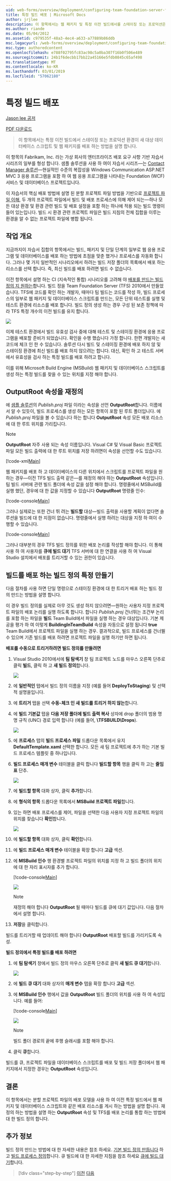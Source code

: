 ```yaml
---
uid: web-forms/overview/deployment/configuring-team-foundation-server-for-web-deployment/deploying-a-specific-build
title: 특정 빌드 배포 | Microsoft Docs
author: jrjlee
description: 이 항목에서는 웹 패키지 및 특정 이전 빌드에서를 스테이징 또는 프로덕션은 순서도 같은 새 대상 데이터베이스 스크립트를 배포 하는 방법을 설명 하는 중...
ms.author: riande
ms.date: 05/04/2012
ms.assetid: c979535f-48a3-4ec4-a633-a77889b86ddb
msc.legacyurl: /web-forms/overview/deployment/configuring-team-foundation-server-for-web-deployment/deploying-a-specific-build
msc.type: authoredcontent
ms.openlocfilehash: e788f02795fc83ac98c5a0ba307f16b0f506e489
ms.sourcegitcommit: 24b1f6decbb17bb22a45166e5fdb0845c65af498
ms.translationtype: MT
ms.contentlocale: ko-KR
ms.lasthandoff: 03/01/2019
ms.locfileid: "57062180"
---
```

<a name="deploying-a-specific-build"></a>특정 빌드 배포
====================
[Jason lee 공저](https://github.com/jrjlee)

[PDF 다운로드](https://msdnshared.blob.core.windows.net/media/MSDNBlogsFS/prod.evol.blogs.msdn.com/CommunityServer.Blogs.Components.WeblogFiles/00/00/00/63/56/8130.DeployingWebAppsInEnterpriseScenarios.pdf)

> 이 항목에서는 특정 이전 빌드에서 스테이징 또는 프로덕션 환경이 새 대상 데이터베이스 스크립트 및 웹 패키지를 배포 하는 방법을 설명 합니다.


이 항목의 Fabrikam, Inc. 라는 가상 회사의 엔터프라이즈 배포 요구 사항 기반 자습서 시리즈의 일부를 형성 합니다. 샘플 솔루션을 사용 하 여이 자습서 시리즈&#x2014;는 [Contact Manager 솔루션](../web-deployment-in-the-enterprise/the-contact-manager-solution.md)&#x2014;현실적인 수준의 복잡성을 Windows Communication ASP.NET MVC 3 응용 프로그램을 포함 하 여 웹 응용 프로그램을 나타내는 Foundation (WCF) 서비스 및 데이터베이스 프로젝트입니다.

이 자습서의 핵심 배포 방법에 설명 된 분할 프로젝트 파일 방법을 기반으로 [프로젝트 파일 이해](../web-deployment-in-the-enterprise/understanding-the-project-file.md), 두 개의 프로젝트 파일에서 빌드 및 배포 프로세스에 의해 제어 되는&#x2014;하나 모든 대상 환경 및 환경 관련 빌드 및 배포 설정을 포함 하는 하나에 적용 되는 빌드 명령이 들어 있는입니다. 빌드 시 환경 관련 프로젝트 파일은 빌드 지침의 전체 집합을 이루는 환경을 알 수 없는 프로젝트 파일에 병합 됩니다.

## <a name="task-overview"></a>작업 개요

지금까지이 자습서 집합의 항목에서는 빌드, 패키지 및 단일 단계의 일부로 웹 응용 프로그램 및 데이터베이스를 배포 하는 방법에 초점을 맞춘 했거나 프로세스를 자동화 합니다. 그러나 몇 가지 일반적인 시나리오에서 하려는 빌드 저장 폴더의 목록에서 배포 하는 리소스를 선택 합니다. 즉, 최신 빌드를 배포 하려면 빌드 수 없습니다.

이전 항목에서 설명 하는 CI (지속적인 통합) 시나리오를 고려해 야 [배포를 만드는 빌드 정의 지 원하는](creating-a-build-definition-that-supports-deployment.md)합니다. 빌드 정을 Team Foundation Server (TFS) 2010에서 만들었습니다. TFS에 코드를 확인 하는 개발자, 때마다 팀 빌드는 코드를 작성 하, 빌드 프로세스의 일부로 웹 패키지 및 데이터베이스 스크립트를 만드는, 모든 단위 테스트를 실행 및 테스트 환경에 리소스를 배포 합니다. 빌드 정의 생성 하는 경우 구성 된 보존 정책에 따라 TFS 특정 개수의 이전 빌드를 유지 합니다.

![](deploying-a-specific-build/_static/image1.png)

이제 테스트 환경에서 빌드 유효성 검사 중에 대해 테스트 및 스테이징 환경에 응용 프로그램을 배포할 준비가 되었습니다. 확인을 수행 했습니다 가정 합니다. 한편 개발자는 새 코드에 체크 인 한 수 있습니다. 솔루션 다시 빌드 및 스테이징 환경에 배포 하지 않 및 스테이징 환경에 최신 빌드를 배포 하지 않으려는 합니다. 대신, 확인 하 고 테스트 서버에서 유효성을 검사 하는 특정 빌드를 배포 하려고 합니다.

이를 위해 Microsoft Build Engine (MSBuild) 웹 패키지 및 데이터베이스 스크립트를 생성 하는 특정 빌드를 찾을 수 있는 위치를 지정 해야 합니다.

## <a name="overriding-the-outputroot-property"></a>OutputRoot 속성을 재정의

에 [샘플 솔루션](../web-deployment-in-the-enterprise/the-contact-manager-solution.md)의 *Publish.proj* 파일 이라는 속성을 선언 **OutputRoot**합니다. 이름에서 알 수 있듯이, 빌드 프로세스를 생성 하는 모든 항목이 포함 된 루트 폴더입니다. 에 *Publish.proj* 파일을 볼 수 있습니다 하는 합니다 **OutputRoot** 속성 모든 배포 리소스에 대 한 루트 위치를 가리킵니다.

> [!NOTE]
> **OutputRoot** 자주 사용 되는 속성 이름입니다. Visual C# 및 Visual Basic 프로젝트 파일 모든 빌드 출력에 대 한 루트 위치를 저장 하려면이 속성을 선언할 수도 있습니다.


[!code-xml[Main](deploying-a-specific-build/samples/sample1.xml)]


웹 패키지를 배포 하 고 데이터베이스의 다른 위치에서 스크립트를 프로젝트 파일을 원하는 경우&#x2014;이전 TFS 빌드 출력 같은&#x2014;를 재정의 해야 하는 **OutputRoot** 속성입니다. 팀 빌드 서버에 관련 빌드 폴더에 속성 값을 설정 해야 합니다. 명령줄에서 MSBuild를 실행 했던, 경우에 대 한 값을 지정할 수 있습니다 **OutputRoot** 명령줄 인수:


[!code-console[Main](deploying-a-specific-build/samples/sample2.cmd)]


그러나 실제로는 또한 건너 뛰 려는 **빌드할** 대상&#x2014;빌드 출력을 사용할 계획이 없다면 솔루션을 빌드에 대 한 지점이 없습니다. 명령줄에서 실행 하려는 대상을 지정 하 여이 수행할 수 있습니다.


[!code-console[Main](deploying-a-specific-build/samples/sample3.cmd)]


그러나 대부분의 경우 TFS 빌드 정의를 위한 배포 논리를 작성할 해야 합니다. 이 통해 사용 하 여 사용자를 **큐에 빌드 대기** TFS 서버에 대 한 연결을 사용 하 여 Visual Studio 설치에서 배포를 트리거할 수 있는 권한이 있습니다.

## <a name="creating-a-build-definition-to-deploy-specific-builds"></a>빌드를 배포 하는 빌드 정의 특정 만들기

다음 절차를 사용 하면 단일 명령으로 스테이징 환경에 대 한 트리거 배포 하는 빌드 정의 만드는 방법을 설명 합니다.

이 경우 빌드 정의를 실제로 아무 것도 생성 하지 않으려면&#x2014;원하는 사용자 지정 프로젝트 파일의 배포 논리를 실행 하도록 합니다. 합니다 *Publish.proj* 건너뛰는 조건부 논리를 포함 하는 파일을 **빌드** Team Build에서 파일을 실행 하는 경우 대상입니다. 기본 제공을 평가 하 여 이렇게 **BuildingInTeamBuild** 속성을 자동으로 설정 됩니다 **true** Team Build에서 프로젝트 파일을 실행 하는 경우. 결과적으로, 빌드 프로세스를 건너뛸 수 있으며 기존 빌드를 배포 하려면 프로젝트 파일을 실행 하기만 하면 됩니다.

**배포를 수동으로 트리거하려면 빌드 정의를 만들려면**

1. Visual Studio 2010에서에 **팀 탐색기** 창 팀 프로젝트 노드를 마우스 오른쪽 단추로 클릭 **빌드**, 클릭 하 고 **새 빌드 정의**합니다.

    ![](deploying-a-specific-build/_static/image2.png)
2. 에 **일반적인** 탭에서 빌드 정의 이름을 지정 (예를 들어 **DeployToStaging**) 및 선택적 설명을입니다.
3. 에 **트리거** 탭을 선택 **수동-체크 인 새 빌드를 트리거 하지 않는**합니다.
4. 에 **빌드 기본값** 탭을 **다음 저장 폴더에 빌드 출력 복사** 상자에 drop 폴더의 범용 명명 규칙 (UNC) 경로 입력 합니다 (예를 들어,  **\\TFSBUILD\Drops**).

    ![](deploying-a-specific-build/_static/image3.png)
5. 에 **프로세스** 탭의 **빌드 프로세스 파일** 드롭다운 목록에서 유지 **DefaultTemplate.xaml** 선택한 합니다. 모든 새 팀 프로젝트에 추가 하는 기본 빌드 프로세스 템플릿 중 하나입니다.
6. **빌드 프로세스 매개 변수** 테이블을 클릭 합니다 **빌드할 항목** 행을 클릭 하 고는 **줄임표** 단추.

    ![](deploying-a-specific-build/_static/image4.png)
7. 에 **빌드할 항목** 대화 상자, 클릭 **추가**합니다.
8. 에 **형식의 항목** 드롭다운 목록에서 **MSBuild 프로젝트 파일**합니다.
9. 있는 하면 배포 프로세스를 제어, 파일을 선택한 다음 사용자 지정 프로젝트 파일의 위치를 찾습니다 **확인**합니다.

    ![](deploying-a-specific-build/_static/image5.png)
10. 에 **빌드할 항목** 대화 상자, 클릭 **확인**합니다.
11. 에 **빌드 프로세스 매개 변수** 테이블을 확장 합니다 **고급** 섹션.
12. 에 **MSBuild 인수** 행 환경별 프로젝트 파일의 위치를 지정 하 고 빌드 폴더의 위치에 대 한 자리 표시자를 추가 합니다.

    [!code-console[Main](deploying-a-specific-build/samples/sample4.cmd)]

    ![](deploying-a-specific-build/_static/image6.png)

    > [!NOTE]
    > 재정의 해야 합니다 **OutputRoot** 될 때마다 빌드를 큐에 대기 값입니다. 다음 절차에서 설명 합니다.
13. **저장**을 클릭합니다.

빌드를 트리거할 때 업데이트 해야 합니다 **OutputRoot** 배포할 빌드를 가리키도록 속성.

**빌드 정의에서 특정 빌드를 배포 하려면**

1. 에 **팀 탐색기** 창에서 빌드 정의 마우스 오른쪽 단추로 클릭 **새 빌드 큐 대기**합니다.

    ![](deploying-a-specific-build/_static/image7.png)
2. 에 **빌드 큐 대기** 대화 상자의 **매개 변수** 탭을 확장 합니다 **고급** 섹션.
3. 에 **MSBuild 인수** 행에서 값을 **OutputRoot** 빌드 폴더의 위치를 사용 하 여 속성입니다. 예를 들어:

    [!code-console[Main](deploying-a-specific-build/samples/sample5.cmd)]

    ![](deploying-a-specific-build/_static/image8.png)

    > [!NOTE]
    > 빌드 폴더 경로의 끝에 후행 슬래시를 포함 해야 합니다.
4. 클릭 **큐**합니다.

빌드를 큐, 프로젝트 파일을 데이터베이스 스크립트를 배포 및 빌드 저장 폴더에서 웹 패키지에서 지정한 경우는 **OutputRoot** 속성입니다.

## <a name="conclusion"></a>결론

이 항목에서는 분할 프로젝트 파일의 배포 모델을 사용 하 여 이전 특정 빌드에서 웹 패키지 및 데이터베이스 스크립트와 같은 배포 리소스를 게시 하는 방법을 설명 합니다. 재정의 하는 방법을 설명 하는 **OutputRoot** 속성 및 TFS를 배포 논리를 통합 하는 방법에 대 한 빌드 정의 합니다.

## <a name="further-reading"></a>추가 정보

빌드 정의 만드는 방법에 대 한 자세한 내용은 참조 하세요. [기본 빌드 정의 만듭니다](https://msdn.microsoft.com/library/ms181716.aspx) 하 고 [빌드 프로세스 정의](https://msdn.microsoft.com/library/ms181715.aspx)합니다. 큐 빌드에 대 한 자세한 지침을 참조 하세요 [큐에 빌드 대기](https://msdn.microsoft.com/library/ms181722.aspx)합니다.

> [!div class="step-by-step"]
> [이전](creating-a-build-definition-that-supports-deployment.md)
> [다음](configuring-permissions-for-team-build-deployment.md)
